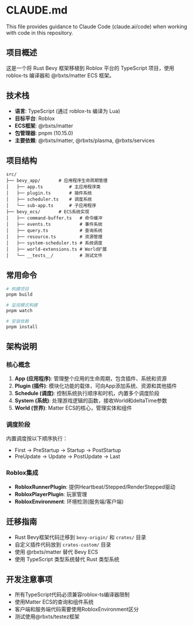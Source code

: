 # CLAUDE.md

This file provides guidance to Claude Code (claude.ai/code) when working with code in this repository.

## 项目概述

这是一个将 Rust Bevy 框架移植到 Roblox 平台的 TypeScript 项目，使用 roblox-ts 编译器和 @rbxts/matter ECS 框架。

## 技术栈

- **语言**: TypeScript (通过 roblox-ts 编译为 Lua)
- **目标平台**: Roblox
- **ECS框架**: @rbxts/matter
- **包管理器**: pnpm (10.15.0)
- **主要依赖**: @rbxts/matter, @rbxts/plasma, @rbxts/services

## 项目结构

```
src/
├── bevy_app/       # 应用程序生命周期管理
│   ├── app.ts          # 主应用程序类
│   ├── plugin.ts       # 插件系统
│   ├── scheduler.ts    # 调度系统
│   └── sub-app.ts      # 子应用程序
├── bevy_ecs/       # ECS系统实现
│   ├── command-buffer.ts   # 命令缓冲
│   ├── events.ts           # 事件系统
│   ├── query.ts            # 查询系统
│   ├── resource.ts         # 资源管理
│   ├── system-scheduler.ts # 系统调度
│   ├── world-extensions.ts # World扩展
│   └── __tests__/          # 测试文件
```

## 常用命令

```bash
# 构建项目
pnpm build

# 监视模式构建
pnpm watch

# 安装依赖
pnpm install
```

## 架构说明

### 核心概念

1. **App (应用程序)**: 管理整个应用的生命周期，包含插件、系统和资源
2. **Plugin (插件)**: 模块化功能的载体，可向App添加系统、资源和其他插件
3. **Schedule (调度)**: 控制系统执行顺序和时机，内置多个调度阶段
4. **System (系统)**: 处理游戏逻辑的函数，接收World和deltaTime参数
5. **World (世界)**: Matter ECS的核心，管理实体和组件

### 调度阶段

内置调度按以下顺序执行：
- First → PreStartup → Startup → PostStartup
- PreUpdate → Update → PostUpdate → Last

### Roblox集成

- **RobloxRunnerPlugin**: 提供Heartbeat/Stepped/RenderStepped驱动
- **RobloxPlayerPlugin**: 玩家管理
- **RobloxEnvironment**: 环境检测(服务端/客户端)

## 迁移指南

- Rust Bevy框架代码迁移到 `bevy-origin/` 和 `crates/` 目录
- 自定义插件代码放到 `crates-custom/` 目录
- 使用 @rbxts/matter 替代 Bevy ECS
- 使用 TypeScript 类型系统替代 Rust 类型系统

## 开发注意事项

- 所有TypeScript代码必须兼容roblox-ts编译器限制
- 使用Matter ECS的查询和组件系统
- 客户端和服务端代码需要使用RobloxEnvironment区分
- 测试使用@rbxts/testez框架